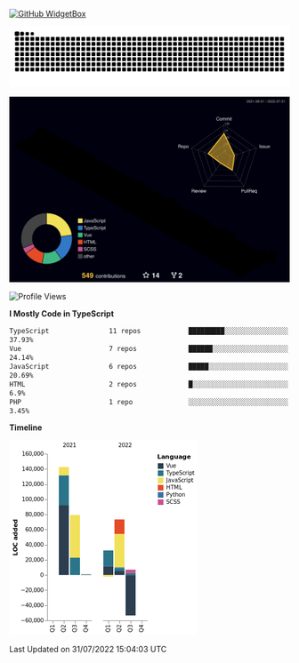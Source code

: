 [![GitHub WidgetBox](https://github-widgetbox.vercel.app/api/profile?username=qc2168&data=followers,repositories,stars,commits)](https://github.com/qc2168/github-widgetbox)

![snake gif](https://raw.githubusercontent.com/QC2168/QC2168/77e198e28fb66a14643e4e58f5b713c0cc565cfd/github-contribution-grid-snake-dark.svg)

![rainbow gif](https://raw.githubusercontent.com/QC2168/QC2168/10a652e4104dbb81e7061e7e21978732b4271878/profile-3d-contrib/profile-night-rainbow.svg)

<!--START_SECTION:waka-->
![Profile Views](http://img.shields.io/badge/Profile%20Views-1-blue)

**I Mostly Code in TypeScript** 

```text
TypeScript               11 repos            █████████░░░░░░░░░░░░░░░░   37.93% 
Vue                      7 repos             ██████░░░░░░░░░░░░░░░░░░░   24.14% 
JavaScript               6 repos             █████░░░░░░░░░░░░░░░░░░░░   20.69% 
HTML                     2 repos             █░░░░░░░░░░░░░░░░░░░░░░░░   6.9% 
PHP                      1 repo              ░░░░░░░░░░░░░░░░░░░░░░░░░   3.45%

```


**Timeline**

![Chart not found](https://raw.githubusercontent.com/QC2168/QC2168/main/charts/bar_graph.png) 


 Last Updated on 31/07/2022 15:04:03 UTC
<!--END_SECTION:waka-->

<!--START_SECTION:activity-->